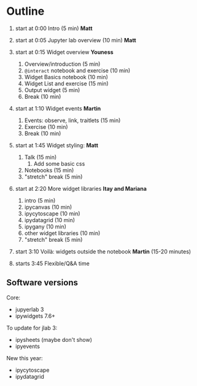 # Outline

1. start at 0:00 Intro (5 min) **Matt**
2. start at 0:05 Jupyter lab overview (10 min) **Matt**
3. start at 0:15 Widget overview **Youness**
   1. Overview/introduction (5 min)
   2. `@interact` notebook and exercise (10 min)
   3. Widget Basics notebook (10 min)
   4. Widget List and exercise (15 min)
   4. Output widget (5 min)
   5. Break (10 min)
4. start at 1:10 Widget events **Martin**
   1. Events: observe, link, traitlets (15 min)
   2. Exercise (10 min)
   2. Break (10 min)
5. start at 1:45 Widget styling: **Matt**
   1. Talk (15 min)
      1. Add some basic css
   2. Notebooks (15 min)
   3. "stretch" break (5 min)
6. start at 2:20 More widget libraries **Itay and Mariana**
   1. intro (5 min)
   2. ipycanvas (10 min)
   3. ipycytoscape (10 min)
   4. ipydatagrid (10 min)
   5. ipygany (10 min)
   5. other widget libraries (10 min)
   8. "stretch" break (5 min)

6. start 3:10 Voilà: widgets outside the notebook **Martin** (15-20 minutes)
7. starts 3:45 Flexible/Q&A time

## Software versions

Core:

+ jupyerlab 3
+ ipywidgets 7.6+

To update for jlab 3:

- ipysheets (maybe don't show)
- ipyevents

New this year:

- ipycytoscape
- ipydatagrid
